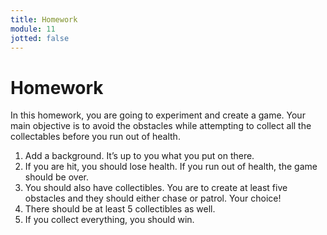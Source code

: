 ```yaml
---
title: Homework
module: 11
jotted: false
---
```


# Homework



In this homework, you are going to experiment and create a game. Your main objective is to avoid the obstacles while attempting to collect all the collectables before you run out of health.
1.	Add a background. It’s up to you what you put on there.
2.	If you are hit, you should lose health. If you run out of health, the game should be over.
3.	You should also have collectibles. You are to create at least five obstacles and they should either chase or patrol. Your choice!
4.	There should be at least 5 collectibles as well.
5.	If you collect everything, you should win.





